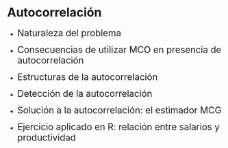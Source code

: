 # Autocorrelación
- <span style="font-size:150%">Naturaleza del problema</span> <br>

- <span style="font-size:150%"> Consecuencias de utilizar MCO en presencia de autocorrelación</span> <br>

- <span style="font-size:150%">Estructuras de la autocorrelación</span> <br>

- <span style="font-size:150%">Detección de la autocorrelación</span> <br>

- <span style="font-size:150%">Solución a la autocorrelación: el estimador MCG</span> <br>

- <span style="font-size:150%">Ejercicio aplicado en R: relación entre salarios y productividad</span>
